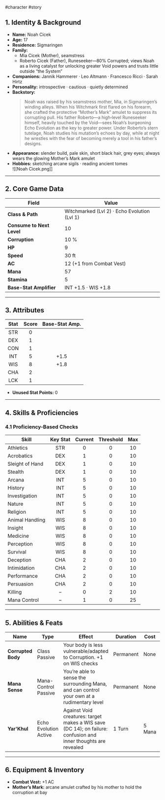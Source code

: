 #character #story

## 1. Identity & Background
- **Name:** Noah Cicek  
- **Age:** 17  
- **Residence:** Sigmaringen  
- **Family:**  
  - Mia Cicek (Mother), seamstress  
  - Roberto Cicek (Father), Runeseeker—80% Corrupted; views Noah as a living catalyst for unlocking greater Void powers and trusts little outside “the System”  
- **Companions:** Jannik Hammerer · Leo Altmann · Francesco Ricci · Sarah Hirtz  
- **Personality:** introspective · cautious · quietly determined  
- **Backstory:**  
  > Noah was raised by his seamstress mother, Mia, in Sigmaringen’s winding alleys. When his Witchmark first flared on his forearm, she crafted the protective “Mother’s Mark” amulet to suppress its corrupting pull. His father Roberto—a high‐level Runeseeker himself, heavily touched by the Void—sees Noah’s burgeoning Echo Evolution as the key to greater power. Under Roberto’s stern tutelage, Noah studies his mutation’s echoes by day, while at night he wrestles with the fear of becoming merely a tool in his father’s designs.  
- **Appearance:** slender build, pale skin, short black hair, grey eyes; always wears the glowing Mother’s Mark amulet  
- **Hobbies:** sketching arcane sigils · reading ancient tomes  
![[Noah Cicek.png]]
---

## 2. Core Game Data
| Field                     | Value                                        |
| ------------------------- | -------------------------------------------- |
| **Class & Path**          | Witchmarked (Lvl 2) · Echo Evolution (Lvl 1) |
| **Consume to Next Level** | 10                                           |
| **Corruption**            | 10 %                                         |
| **HP**                    | 9                                            |
| **Speed**                 | 30 ft                                        |
| **AC**                    | 12 (+1 from Combat Vest)                     |
| **Mana**                  | 57                                           |
| **Stamina**               | 5                                            |
| **Base-Stat Amplifier**   | INT +1.5 · WIS +1.8                          |

---

## 3. Attributes
| Stat | Score | Base-Stat Amp. |
|:----:|:-----:|:--------------:|
| STR  | 0     |                |
| DEX  | 1     |                |
| CON  | 1     |                |
| INT  | 5     | +1.5           |
| WIS  | 8     | +1.8           |
| CHA  | 2     |                |
| LCK  | 1     |                |

- **Unused Stat Points:** 0

---

## 4. Skills & Proficiencies

### 4.1 Proficiency-Based Checks
| Skill           | Key Stat | Current | Threshold | Max |
|-----------------|:--------:|:-------:|:---------:|:---:|
| Athletics       | STR      | 0       | 0         | 10  |
| Acrobatics      | DEX      | 1       | 0         | 10  |
| Sleight of Hand | DEX      | 1       | 0         | 10  |
| Stealth         | DEX      | 1       | 0         | 10  |
| Arcana          | INT      | 5       | 0         | 10  |
| History         | INT      | 5       | 0         | 10  |
| Investigation   | INT      | 5       | 0         | 10  |
| Nature          | INT      | 5       | 0         | 10  |
| Religion        | INT      | 5       | 0         | 10  |
| Animal Handling | WIS      | 8       | 0         | 10  |
| Insight         | WIS      | 8       | 0         | 10  |
| Medicine        | WIS      | 8       | 0         | 10  |
| Perception      | WIS      | 8       | 0         | 10  |
| Survival        | WIS      | 8       | 0         | 10  |
| Deception       | CHA      | 2       | 0         | 10  |
| Intimidation    | CHA      | 2       | 0         | 10  |
| Performance     | CHA      | 2       | 0         | 10  |
| Persuasion      | CHA      | 2       | 0         | 10  |
| Killing         | –        | 0       | 2         | 10  |
| Mana Control    | –        | 1       | 0         | 25  |

---

## 5. Abilities & Feats
| Name              | Type                    | Effect                                                                                                 | Duration   | Cost     | Notes                |
|-------------------|-------------------------|--------------------------------------------------------------------------------------------------------|------------|----------|----------------------|
| **Corrupted Body**| Class Passive           | Your body is less vulnerable/adapted to Corruption. +1 on WIS checks                                    | Permanent  | None     | Count 0 / Threshold – |
| **Mana Sense**    | Mana-Control Passive    | You’re able to sense the surrounding Mana, and can control your own at a rudimentary level             | Permanent  | None     | Count 0 / Threshold – |
| **Yar'Khul**      | Echo Evolution Active   | Against Void creatures: target makes a WIS save (DC 14); on failure: confusion and inner thoughts are revealed | 1 Turn    | 5 Mana   | Count 0 / Threshold 10 |

---

## 6. Equipment & Inventory
- **Combat Vest:** +1 AC  
- **Mother’s Mark:** arcane amulet crafted by his mother to hold the corruption at bay  
